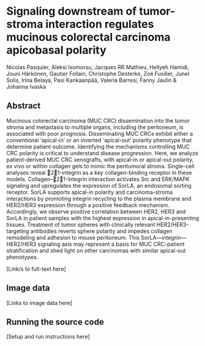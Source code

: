 # Signaling downstream of tumor-stroma interaction regulates mucinous colorectal carcinoma apicobasal polarity
Nicolas Pasquier, Aleksi Isomorsu, Jacques RR Mathieu, Hellyeh Hamidi, Jouni Härkönen, Gautier Follain, Christophe Desterke, Zoé Fusilier, Junel Solis, Irina Belaya, Pasi Kankaanpää, Valeria Barresi, Fanny Jaulin & Johanna Ivaska

## Abstract
Mucinous colorectal carcinoma (MUC CRC) dissemination into the tumor stroma and metastasis to multiple organs, including the peritoneum, is associated with poor prognosis. Disseminating MUC CRCs exhibit either a conventional ‘apical-in’ or an inverted ‘apical-out’ polarity phenotype that determine patient outcome. Identifying the mechanisms controlling MUC CRC polarity is critical to understand disease progression. Here, we analyze patient-derived MUC CRC xenografts, with apical-in or apical-out polarity, ex vivo or within collagen gels to mimic the peritumoral stroma. Single-cell analyses reveal 21-integrin as a key collagen-binding receptor in these models. Collagen–21-integrin interaction activates Src and ERK/MAPK signaling and upregulates the expression of SorLA, an endosomal sorting receptor. SorLA supports apical-in polarity and carcinoma-stroma interactions by promoting integrin recycling to the plasma membrane and HER2/HER3 expression through a positive feedback mechanism. Accordingly, we observe positive correlation between HER2, HER3 and SorLA in patient samples with the highest expression in apical-in-presenting tissues. Treatment of tumor spheres with clinically relevant HER2/HER3-targeting antibodies reverts sphere polarity and impedes collagen remodeling and adhesion to mouse peritoneum. This SorLA—integrin—HER2/HER3 signaling axis may represent a basis for MUC CRC-patient stratification and shed light on other carcinomas with similar apical-out phenotypes.

[Link/s to full-text here]

## Image data
[Links to image data here]

## Running the source code
[Setup and run instructions here]
